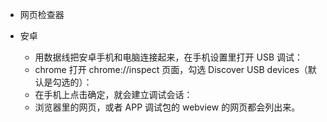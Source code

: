 * 网页检查器


* 安卓 
    - 用数据线把安卓手机和电脑连接起来，在手机设置里打开 USB 调试：
    - chrome 打开 chrome://inspect 页面，勾选 Discover USB devices（默认是勾选的）：
    - 在手机上点击确定，就会建立调试会话：
    - 浏览器里的网页，或者 APP 调试包的 webview 的网页都会列出来。